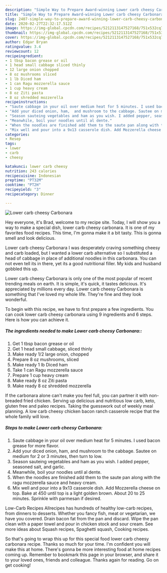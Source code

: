 ```yaml
---
description: "Simple Way to Prepare Award-winning Lower carb cheesy Carbonara"
title: "Simple Way to Prepare Award-winning Lower carb cheesy Carbonara"
slug: 2407-simple-way-to-prepare-award-winning-lower-carb-cheesy-carbonara
date: 2020-02-27T22:32:17.512Z
image: https://img-global.cpcdn.com/recipes/5212113147527168/751x532cq70/lower-carb-cheesy-carbonara-recipe-main-photo.jpg
thumbnail: https://img-global.cpcdn.com/recipes/5212113147527168/751x532cq70/lower-carb-cheesy-carbonara-recipe-main-photo.jpg
cover: https://img-global.cpcdn.com/recipes/5212113147527168/751x532cq70/lower-carb-cheesy-carbonara-recipe-main-photo.jpg
author: Edgar Bryan
ratingvalue: 3.4
reviewcount: 12
recipeingredient:
- 1 tbsp bacon grease or oil
- 1 head small cabbage sliced thinly
- 12 large onion chopped
- 8 oz mushrooms sliced
- 1 lb Diced ham
- 1 can Ragu mozzerella sauce
- 1 cup heavy cream
- 8 oz Ziti pasta
- 8 oz shredded mozzerella
recipeinstructions:
- "Saute cabbage in your oil over medium heat for 5 minutes. I used bacon grease for more flavor."
- "Add your diced onion, ham,  and mushroom to the cabbage. Sautee on medium for 2 or 3 minutes, then turn to low."
- "Season sauteing vegetables and ham as you wish. I added pepper, seasoned salt, and garlic."
- "Meanwhile, boil your noodles until al dente."
- "When the noodles are finished add them to the saute pan along with the ragu mozzerella sauce and heavy cream."
- "Mix well and pour into a 9x13 casserole dish. Add Mozzerella cheese on top. Bake at 450 until top is a light golden brown. About 20 to 25 minutes. Sprinkle with parmesan if desired."
categories:
- Resep
tags:
- lower
- carb
- cheesy

katakunci: lower carb cheesy
nutrition: 243 calories
recipecuisine: Indonesian
preptime: "PT32M"
cooktime: "PT2H"
recipeyield: "3"
recipecategory: Dinner

---
```



![Lower carb cheesy Carbonara](https://img-global.cpcdn.com/recipes/5212113147527168/751x532cq70/lower-carb-cheesy-carbonara-recipe-main-photo.jpg)

Hey everyone, it's Brad, welcome to my recipe site. Today, I will show you a way to make a special dish, lower carb cheesy carbonara. It is one of my favorites food recipes. This time, I'm gonna make it a bit tasty. This is gonna smell and look delicious.

Lower carb cheesy Carbonara I was desperately craving something cheesy and carb loaded, but I wanted a lower carb alternative so I substituted a head of cabbage in place of additional noodles in this carbonara. You can not even tell its in there, yet its a good nutritional filler. My kids and husband gobbled this up.

Lower carb cheesy Carbonara is only one of the most popular of recent trending meals on earth. It is simple, it's quick, it tastes delicious. It's appreciated by millions every day. Lower carb cheesy Carbonara is something that I've loved my whole life. They're fine and they look wonderful.


To begin with this recipe, we have to first prepare a few ingredients. You can cook lower carb cheesy carbonara using 9 ingredients and 6 steps. Here is how you can achieve it.

##### The ingredients needed to make Lower carb cheesy Carbonara::

1. Get 1 tbsp bacon grease or oil
1. Get 1 head small cabbage, sliced thinly
1. Make ready 1/2 large onion, chopped
1. Prepare 8 oz mushrooms, sliced
1. Make ready 1 lb Diced ham
1. Take 1 can Ragu mozzerella sauce
1. Prepare 1 cup heavy cream
1. Make ready 8 oz Ziti pasta
1. Make ready 8 oz shredded mozzerella


If the carbonara alone can&#39;t make you feel full, you can partner it with non-breaded fried chicken. Serving up delicious and nutritious low carb, keto, gluten free and paleo recipes. Taking the guesswork out of weekly meal planning. A low carb cheesy chicken bacon ranch casserole recipe that the whole family will love. 

##### Steps to make Lower carb cheesy Carbonara:

1. Saute cabbage in your oil over medium heat for 5 minutes. I used bacon grease for more flavor.
1. Add your diced onion, ham,  and mushroom to the cabbage. Sautee on medium for 2 or 3 minutes, then turn to low.
1. Season sauteing vegetables and ham as you wish. I added pepper, seasoned salt, and garlic.
1. Meanwhile, boil your noodles until al dente.
1. When the noodles are finished add them to the saute pan along with the ragu mozzerella sauce and heavy cream.
1. Mix well and pour into a 9x13 casserole dish. Add Mozzerella cheese on top. Bake at 450 until top is a light golden brown. About 20 to 25 minutes. Sprinkle with parmesan if desired.


Low-Carb Recipes Allrecipes has hundreds of healthy low-carb recipes, from dinners to desserts. Whether you fancy fish, meat or vegetarian, we have you covered. Drain bacon fat from the pan and discard. Wipe the pan clean with a paper towel and pour in chicken stock and sour cream. See more ideas about Squash recipes, Spaghetti squash, Cooking recipes. 

So that's going to wrap this up for this special food lower carb cheesy carbonara recipe. Thanks so much for your time. I'm confident you will make this at home. There's gonna be more interesting food at home recipes coming up. Remember to bookmark this page in your browser, and share it to your loved ones, friends and colleague. Thanks again for reading. Go on get cooking!
